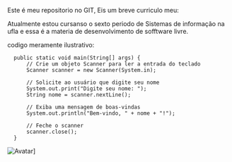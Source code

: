 Este é meu repositorio no GIT, Eis um breve curriculo meu: 

Atualmente estou cursanso o sexto periodo de Sistemas de informação na ufla e essa é a materia de desenvolvimento de sofftware livre.

codigo meramente ilustrativo: 

      public static void main(String[] args) {
          // Crie um objeto Scanner para ler a entrada do teclado
          Scanner scanner = new Scanner(System.in);
          
          // Solicite ao usuário que digite seu nome
          System.out.print("Digite seu nome: ");
          String nome = scanner.nextLine();
  
          // Exiba uma mensagem de boas-vindas
          System.out.println("Bem-vindo, " + nome + "!");
  
          // Feche o scanner
          scanner.close();
      }
  ![Avatar]([(https://embarcados.com.br/wp-content/uploads/2014/03/imagem-de-destaque-28-850x510.png)https://embarcados.com.br/wp-content/uploads/2014/03/imagem-de-destaque-28-850x510.png)]

